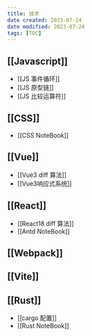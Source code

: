 ```yaml
---
title: 技术
date created: 2023-07-24
date modified: 2023-07-24
tags: [TOC]
---
```

## [[Javascript]]

- [[JS 事件循环]]
- [[JS 原型链]]
- [[JS 比较运算符]]

## [[CSS]]

- [[CSS NoteBook]]

## [[Vue]]

- [[Vue3 diff 算法]]
- [[Vue3响应式系统]]

## [[React]]

- [[React18 diff 算法]]
- [[Antd NoteBook]]

## [[Webpack]]

## [[Vite]]

## [[Rust]]

- [[cargo 配置]]
- [[Rust NoteBook]]
